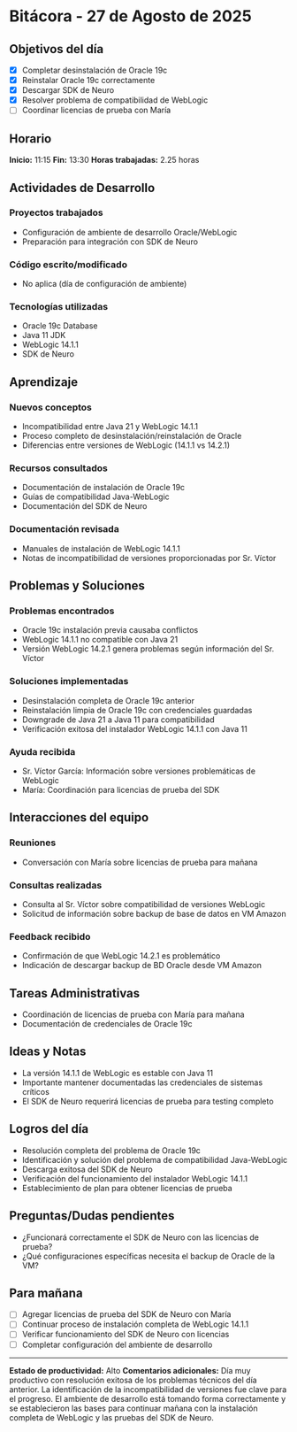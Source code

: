 # Bitácora - 27 de Agosto de 2025

## Objetivos del día
- [x] Completar desinstalación de Oracle 19c
- [x] Reinstalar Oracle 19c correctamente
- [x] Descargar SDK de Neuro
- [x] Resolver problema de compatibilidad de WebLogic
- [ ] Coordinar licencias de prueba con María

## Horario
**Inicio:** 11:15
**Fin:** 13:30
**Horas trabajadas:** 2.25 horas

## Actividades de Desarrollo
### Proyectos trabajados
- Configuración de ambiente de desarrollo Oracle/WebLogic
- Preparación para integración con SDK de Neuro

### Código escrito/modificado
- No aplica (día de configuración de ambiente)

### Tecnologías utilizadas
- Oracle 19c Database
- Java 11 JDK
- WebLogic 14.1.1
- SDK de Neuro

## Aprendizaje
### Nuevos conceptos
- Incompatibilidad entre Java 21 y WebLogic 14.1.1
- Proceso completo de desinstalación/reinstalación de Oracle
- Diferencias entre versiones de WebLogic (14.1.1 vs 14.2.1)

### Recursos consultados
- Documentación de instalación de Oracle 19c
- Guías de compatibilidad Java-WebLogic
- Documentación del SDK de Neuro

### Documentación revisada
- Manuales de instalación de WebLogic 14.1.1
- Notas de incompatibilidad de versiones proporcionadas por Sr. Víctor

## Problemas y Soluciones
### Problemas encontrados
- Oracle 19c instalación previa causaba conflictos
- WebLogic 14.1.1 no compatible con Java 21
- Versión WebLogic 14.2.1 genera problemas según información del Sr. Víctor

### Soluciones implementadas
- Desinstalación completa de Oracle 19c anterior
- Reinstalación limpia de Oracle 19c con credenciales guardadas
- Downgrade de Java 21 a Java 11 para compatibilidad
- Verificación exitosa del instalador WebLogic 14.1.1 con Java 11

### Ayuda recibida
- Sr. Víctor García: Información sobre versiones problemáticas de WebLogic
- María: Coordinación para licencias de prueba del SDK

## Interacciones del equipo
### Reuniones
- Conversación con María sobre licencias de prueba para mañana

### Consultas realizadas
- Consulta al Sr. Víctor sobre compatibilidad de versiones WebLogic
- Solicitud de información sobre backup de base de datos en VM Amazon

### Feedback recibido
- Confirmación de que WebLogic 14.2.1 es problemático
- Indicación de descargar backup de BD Oracle desde VM Amazon

## Tareas Administrativas
- Coordinación de licencias de prueba con María para mañana
- Documentación de credenciales de Oracle 19c

## Ideas y Notas
- La versión 14.1.1 de WebLogic es estable con Java 11
- Importante mantener documentadas las credenciales de sistemas críticos
- El SDK de Neuro requerirá licencias de prueba para testing completo

## Logros del día
- Resolución completa del problema de Oracle 19c
- Identificación y solución del problema de compatibilidad Java-WebLogic
- Descarga exitosa del SDK de Neuro
- Verificación del funcionamiento del instalador WebLogic 14.1.1
- Establecimiento de plan para obtener licencias de prueba

## Preguntas/Dudas pendientes
- ¿Funcionará correctamente el SDK de Neuro con las licencias de prueba?
- ¿Qué configuraciones específicas necesita el backup de Oracle de la VM?

## Para mañana
- [ ] Agregar licencias de prueba del SDK de Neuro con María
- [ ] Continuar proceso de instalación completa de WebLogic 14.1.1
- [ ] Verificar funcionamiento del SDK de Neuro con licencias
- [ ] Completar configuración del ambiente de desarrollo

---
**Estado de productividad:** Alto
**Comentarios adicionales:** Día muy productivo con resolución exitosa de los problemas técnicos del día anterior. La identificación de la incompatibilidad de versiones fue clave para el progreso. El ambiente de desarrollo está tomando forma correctamente y se establecieron las bases para continuar mañana con la instalación completa de WebLogic y las pruebas del SDK de Neuro.
